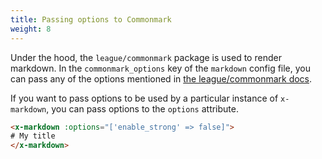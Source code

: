 ```yaml
---
title: Passing options to Commonmark
weight: 8
---
```


Under the hood, the `league/commonmark` package is used to render markdown. In the `commonmark_options` key of the `markdown` config file, you can pass any of the options mentioned in [the league/commonmark docs](https://commonmark.thephpleague.com/1.6/configuration/).

If you want to pass options to be used by a particular instance of `x-markdown`, you can pass options to the `options` attribute.

```html
<x-markdown :options="['enable_strong' => false]">
# My title
</x-markdown>
```
